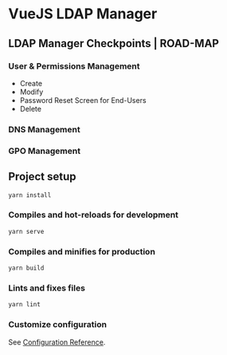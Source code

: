 # VueJS LDAP Manager

## LDAP Manager Checkpoints | ROAD-MAP

### User & Permissions Management
 - Create
 - Modify
 - Password Reset Screen for End-Users
 - Delete

### DNS Management

### GPO Management

## Project setup
```
yarn install
```

### Compiles and hot-reloads for development
```
yarn serve
```

### Compiles and minifies for production
```
yarn build
```

### Lints and fixes files
```
yarn lint
```

### Customize configuration
See [Configuration Reference](https://cli.vuejs.org/config/).
